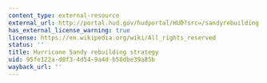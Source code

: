 ```yaml
---
content_type: external-resource
external_url: http://portal.hud.gov/hudportal/HUD?src=/sandyrebuilding
has_external_license_warning: true
license: https://en.wikipedia.org/wiki/All_rights_reserved
status: ''
title: Hurricane Sandy rebuilding strategy
uid: 95fe122a-d8f3-4d54-9a4d-b58dbe39a85b
wayback_url: ''
---
```

